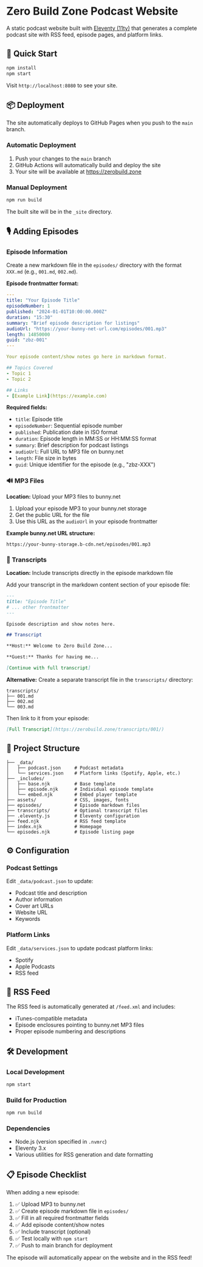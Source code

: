 # Zero Build Zone Podcast Website

A static podcast website built with [Eleventy (11ty)](https://www.11ty.dev/) that generates a complete podcast site with RSS feed, episode pages, and platform links.

## 🚀 Quick Start

```bash
npm install
npm start
```

Visit `http://localhost:8080` to see your site.

## 📦 Deployment

The site automatically deploys to GitHub Pages when you push to the `main` branch.

### Automatic Deployment
1. Push your changes to the `main` branch
2. GitHub Actions will automatically build and deploy the site
3. Your site will be available at https://zerobuild.zone

### Manual Deployment
```bash
npm run build
```

The built site will be in the `_site` directory.

## 🎙️ Adding Episodes

### Episode Information
Create a new markdown file in the `episodes/` directory with the format `XXX.md` (e.g., `001.md`, `002.md`).

**Episode frontmatter format:**
```yaml
---
title: "Your Episode Title"
episodeNumber: 1
published: "2024-01-01T10:00:00.000Z"
duration: "15:30"
summary: "Brief episode description for listings"
audioUrl: "https://your-bunny-net-url.com/episodes/001.mp3"
length: 14850000
guid: "zbz-001"
---

Your episode content/show notes go here in markdown format.

## Topics Covered
- Topic 1
- Topic 2

## Links
- [Example Link](https://example.com)
```

**Required fields:**
- `title`: Episode title
- `episodeNumber`: Sequential episode number
- `published`: Publication date in ISO format
- `duration`: Episode length in MM:SS or HH:MM:SS format
- `summary`: Brief description for podcast listings
- `audioUrl`: Full URL to MP3 file on bunny.net
- `length`: File size in bytes
- `guid`: Unique identifier for the episode (e.g., "zbz-XXX")

### 🔊 MP3 Files

**Location:** Upload your MP3 files to bunny.net

1. Upload your episode MP3 to your bunny.net storage
2. Get the public URL for the file
3. Use this URL as the `audioUrl` in your episode frontmatter

**Example bunny.net URL structure:**
```
https://your-bunny-storage.b-cdn.net/episodes/001.mp3
```

### 📝 Transcripts

**Location:** Include transcripts directly in the episode markdown file

Add your transcript in the markdown content section of your episode file:

```markdown
---
title: "Episode Title"
# ... other frontmatter
---

Episode description and show notes here.

## Transcript

**Host:** Welcome to Zero Build Zone...

**Guest:** Thanks for having me...

[Continue with full transcript]
```

**Alternative:** Create a separate transcript file in the `transcripts/` directory:

```
transcripts/
├── 001.md
├── 002.md
└── 003.md
```

Then link to it from your episode:
```markdown
[Full Transcript](https://zerobuild.zone/transcripts/001/)
```

## 📂 Project Structure

```
├── _data/
│   ├── podcast.json     # Podcast metadata
│   └── services.json    # Platform links (Spotify, Apple, etc.)
├── _includes/
│   ├── base.njk         # Base template
│   ├── episode.njk      # Individual episode template
│   └── embed.njk        # Embed player template
├── assets/              # CSS, images, fonts
├── episodes/            # Episode markdown files
├── transcripts/         # Optional transcript files
├── .eleventy.js         # Eleventy configuration
├── feed.njk             # RSS feed template
├── index.njk            # Homepage
└── episodes.njk         # Episode listing page
```

## ⚙️ Configuration

### Podcast Settings
Edit `_data/podcast.json` to update:
- Podcast title and description
- Author information
- Cover art URLs
- Website URL
- Keywords

### Platform Links
Edit `_data/services.json` to update podcast platform links:
- Spotify
- Apple Podcasts
- RSS feed

## 🔗 RSS Feed

The RSS feed is automatically generated at `/feed.xml` and includes:
- iTunes-compatible metadata
- Episode enclosures pointing to bunny.net MP3 files
- Proper episode numbering and descriptions

## 🛠️ Development

### Local Development
```bash
npm start
```

### Build for Production
```bash
npm run build
```

### Dependencies
- Node.js (version specified in `.nvmrc`)
- Eleventy 3.x
- Various utilities for RSS generation and date formatting

## 📋 Episode Checklist

When adding a new episode:

1. ✅ Upload MP3 to bunny.net
2. ✅ Create episode markdown file in `episodes/`
3. ✅ Fill in all required frontmatter fields
4. ✅ Add episode content/show notes
5. ✅ Include transcript (optional)
6. ✅ Test locally with `npm start`
7. ✅ Push to main branch for deployment

The episode will automatically appear on the website and in the RSS feed!